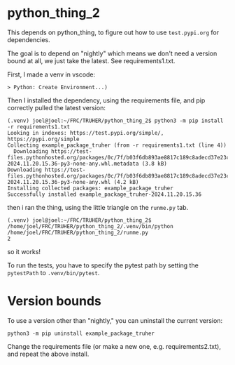 # python_thing_2

This depends on python_thing, to figure out how to use `test.pypi.org`
for dependencies.

The goal is to depend on "nightly" which means we don't need a version bound
at all, we just take the latest.  See requirements1.txt.

First, I made a venv in vscode:

```
> Python: Create Environment...)
```

Then I installed the dependency, using the requirements file, and pip correctly pulled the latest version:

```
(.venv) joel@joel:~/FRC/TRUHER/python_thing_2$ python3 -m pip install -r requirements1.txt 
Looking in indexes: https://test.pypi.org/simple/, https://pypi.org/simple
Collecting example_package_truher (from -r requirements1.txt (line 4))
  Downloading https://test-files.pythonhosted.org/packages/0c/7f/b03f6db893ae8817c189c8adecd37e23c7fa016b0231328cd5500a4605e6/example_package_truher-2024.11.20.15.36-py3-none-any.whl.metadata (3.8 kB)
Downloading https://test-files.pythonhosted.org/packages/0c/7f/b03f6db893ae8817c189c8adecd37e23c7fa016b0231328cd5500a4605e6/example_package_truher-2024.11.20.15.36-py3-none-any.whl (4.2 kB)
Installing collected packages: example_package_truher
Successfully installed example_package_truher-2024.11.20.15.36
```

then i ran the thing, using the little triangle on the `runme.py` tab.

```
(.venv) joel@joel:~/FRC/TRUHER/python_thing_2$ /home/joel/FRC/TRUHER/python_thing_2/.venv/bin/python /home/joel/FRC/TRUHER/python_thing_2/runme.py
2
```
so it works!

To run the tests, you have to specify the pytest path by setting the `pytestPath`
to `.venv/bin/pytest`.

# Version bounds

To use a version other  than "nightly," you can uninstall the current version:


```
python3 -m pip uninstall example_package_truher
```

Change the requirements file (or make a new one, e.g. requirements2.txt), and repeat the above install.